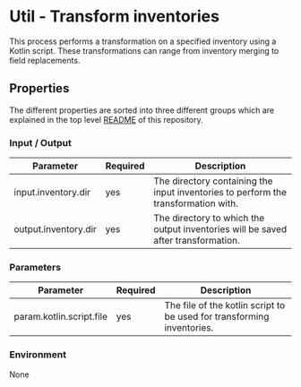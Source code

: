 # Util - Transform inventories

This process performs a transformation on a specified inventory using a Kotlin script. These transformations can range from inventory merging to field replacements.

## Properties

The different properties are sorted into three different groups which are explained in the top level [README](../../README.md)
of this repository.

### Input / Output
| Parameter                   | Required | Description                                                                        |
|-----------------------------|----------|------------------------------------------------------------------------------------|
| input.inventory.dir         | yes      | The directory containing the input inventories to perform the transformation with. |
| output.inventory.dir        | yes      | The directory to which the output inventories will be saved after transformation.  |

### Parameters
| Parameter                | Required | Description                                                                        |
|--------------------------|----------|------------------------------------------------------------------------------------|
| param.kotlin.script.file | yes      | The file of the kotlin script to be used for transforming inventories.             |

### Environment
None
